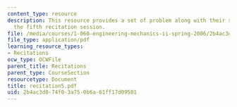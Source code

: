 ```yaml
---
content_type: resource
description: This resource provides a set of problem along with their solutions for
  the fifth recitation session.
file: /media/courses/1-060-engineering-mechanics-ii-spring-2006/2b4ac3d074f03a750b6a61ff17d09501_recitation5.pdf
file_type: application/pdf
learning_resource_types:
- Recitations
ocw_type: OCWFile
parent_title: Recitations
parent_type: CourseSection
resourcetype: Document
title: recitation5.pdf
uid: 2b4ac3d0-74f0-3a75-0b6a-61ff17d09501
---
```

